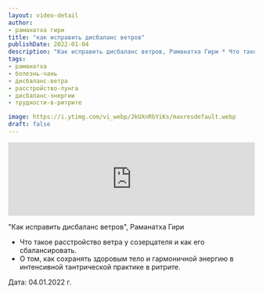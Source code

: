 ```yaml
---
layout: video-detail
author:
- раманатха гири
title: "как исправить дисбаланс ветров"
publishDate: 2022-01-04
description: "Как исправить дисбаланс ветров, Раманатха Гири * Что такое расстройство ветра у созерцателя и как его сбалансировать. * О том, как сохранять здоровым тело и гармоничной энергию в интенсивной тантрической практике в ритрите.   Дата  04.01.2022 г"
tags: 
- раманатха
- болезнь-чань
- дисбаланс-ветра
- расстройство-лунга
- дисбаланс-энергии
- трудности-в-ритрите

image: https://i.ytimg.com/vi_webp/JkUXnRbYiKs/maxresdefault.webp
draft: false
---
```


<iframe width="100%" src="https://www.youtube.com/embed/JkUXnRbYiKs" frameborder="0" allowfullscreen=""></iframe> 

 "Как исправить дисбаланс ветров", Раманатха Гири

* Что такое расстройство ветра у созерцателя и как его сбалансировать.
* О том, как сохранять здоровым тело и гармоничной энергию в интенсивной тантрической практике в ритрите.

  
 Дата: 04.01.2022 г.

  

 